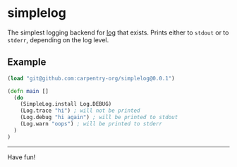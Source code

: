 # simplelog

The simplest logging backend for [log](//github.com/carpentry-io/log) that
exists. Prints either to `stdout` or to `stderr`, depending on the log level.

## Example

```clojure
(load "git@github.com:carpentry-org/simplelog@0.0.1")

(defn main []
  (do
    (SimpleLog.install Log.DEBUG)
    (Log.trace "hi") ; will not be printed
    (Log.debug "hi again") ; will be printed to stdout
    (Log.warn "oops") ; will be printed to stderr
  )
)
```

<hr/>

Have fun!
